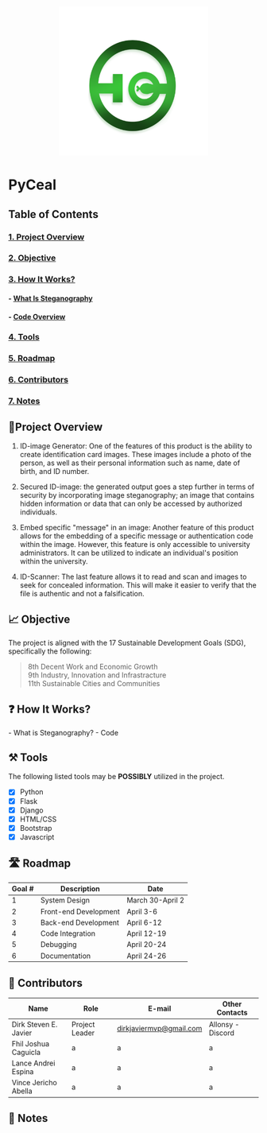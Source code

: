 <p align = "center">
  <img src = "LogoP.png" width = "300" height = "300"> 
</p>

# PyCeal


## Table of Contents
### [1. Project Overview](#proj-obv) 
### [2. Objective](#obj) 
### [3. How It Works?](#how-works) 
#### - [What Is Steganography](#steg-info)
#### - [Code Overview](code-info)
### [4. Tools](#tools) 
### [5. Roadmap](#roadm) 
### [6. Contributors](#contrib) 
### [7. Notes](#notes) 

## <a id = "proj-ob"> 🎯Project Overview </a>
1. ID-image Generator: One of the features of this product is the ability to create identification card images. These images include a photo of the person, as well as their personal information such as name, date of birth, and ID number.

2. Secured ID-image: the generated output goes a step further in terms of security by incorporating image steganography; an image that contains hidden information or data that can only be accessed by authorized individuals. 

3. Embed specific "message" in an image: Another feature of this product allows for the embedding of a specific message or authentication code within the image. However, this feature is only accessible to university administrators. It can be utilized to indicate an individual's position within the university.

4. ID-Scanner: The last feature allows it to read and scan and images to seek for concealed information. This will make it easier to verify that the file is authentic and not a falsification.

##  <a id = "proj-ob"> 📈 Objective </a>
The project is aligned with the 17 Sustainable Development Goals (SDG), specifically the following:

> 8th Decent Work and Economic Growth <br>
> 9th Industry, Innovation and Infrastracture <br>
> 11th Sustainable Cities and Communities <br>


##  <a id = "how-works"> ❓ How It Works? </a>
<a id = "steg-info"> - What is Steganography? </a>
<a id = "code-info"> - Code </a>



##  <a id = "proj-ob"> ⚒️ Tools
The following listed tools may be **POSSIBLY** utilized in the project. <br>

- [x] Python <br> 
- [x] Flask <br> 
- [x] Django <br> 
- [x] HTML/CSS <br> 
- [x] Bootstrap <br> 
- [x] Javascript <br>

##  <a id = "roadm"> 🛣️ Roadmap

| Goal # | Description | Date 
| --- | --- | --- | 
|  1 | System Design | March 30-April 2 |
|  2 | Front-end Development | April 3-6 |
|  3 | Back-end Development | April 6-12 | 
|  4 | Code Integration | April 12-19 |
|  5 | Debugging | April 20-24 |
|  6 | Documentation | April 24-26 |




##  <a id = "contrib"> 👷‍ Contributors

| Name | Role | E-mail | Other Contacts |
| --- | --- | --- | --- |
| Dirk Steven E. Javier | Project Leader | dirkjaviermvp@gmail.com | Allonsy -Discord |
| Fhil Joshua Caguicla | a | a | a |
| Lance Andrei Espina | a | a | a |
| Vince Jericho Abella | a | a | a |

##  <a id = "notes"> 📝 Notes
